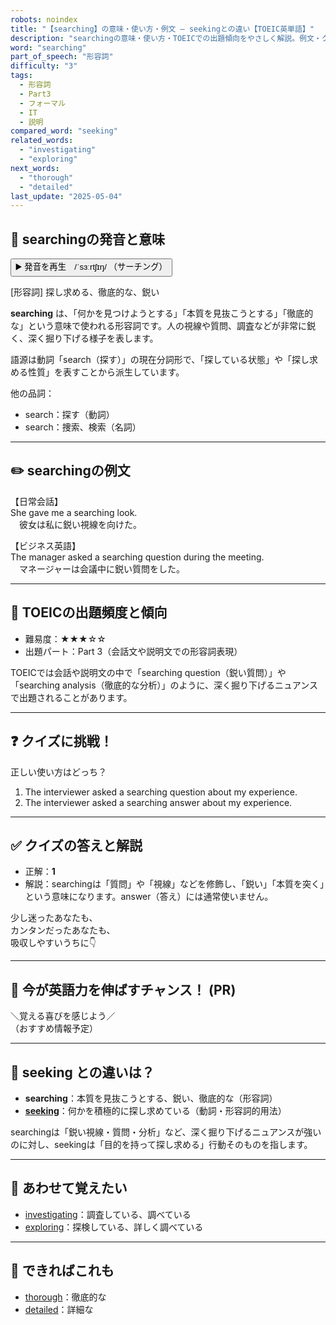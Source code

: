 ```yaml
---
robots: noindex
title: "【searching】の意味・使い方・例文 ― seekingとの違い【TOEIC英単語】"
description: "searchingの意味・使い方・TOEICでの出題傾向をやさしく解説。例文・クイズ付きでseekingとの違いもわかりやすく学べます。"
word: "searching"
part_of_speech: "形容詞"
difficulty: "3"
tags:
  - 形容詞
  - Part3
  - フォーマル
  - IT
  - 説明
compared_word: "seeking"
related_words:
  - "investigating"
  - "exploring"
next_words:
  - "thorough"
  - "detailed"
last_update: "2025-05-04"
---
```


## 🔰 searchingの発音と意味

<button class="play-audio" onclick="playTTS('searching')">
  <span class="play-audio-main">
    ▶️ 発音を再生　/ˈsɜːrtʃɪŋ/
  </span>
  <span class="play-audio-sub">
    （サーチング）
  </span>
</button>

[形容詞] 探し求める、徹底的な、鋭い

**searching** は、「何かを見つけようとする」「本質を見抜こうとする」「徹底的な」という意味で使われる形容詞です。人の視線や質問、調査などが非常に鋭く、深く掘り下げる様子を表します。

語源は動詞「search（探す）」の現在分詞形で、「探している状態」や「探し求める性質」を表すことから派生しています。

他の品詞：  
- search：探す（動詞）
- search：捜索、検索（名詞）

---

## ✏️ searchingの例文

【日常会話】  
She gave me a searching look.  
　彼女は私に鋭い視線を向けた。

【ビジネス英語】  
The manager asked a searching question during the meeting.  
　マネージャーは会議中に鋭い質問をした。

---

## 🎯 TOEICの出題頻度と傾向

- 難易度：★★★☆☆
- 出題パート：Part 3（会話文や説明文での形容詞表現）

TOEICでは会話や説明文の中で「searching question（鋭い質問）」や「searching analysis（徹底的な分析）」のように、深く掘り下げるニュアンスで出題されることがあります。

---

## ❓ クイズに挑戦！

正しい使い方はどっち？

1. The interviewer asked a searching question about my experience.  
2. The interviewer asked a searching answer about my experience.

---

## ✅ クイズの答えと解説

- 正解：**1**
- 解説：searchingは「質問」や「視線」などを修飾し、「鋭い」「本質を突く」という意味になります。answer（答え）には通常使いません。

少し迷ったあなたも、  
カンタンだったあなたも、  
吸収しやすいうちに👇️

---

## 🚀 今が英語力を伸ばすチャンス！ (PR)

<div class="info-center">
＼覚える喜びを感じよう／<br>  
（おすすめ情報予定）
</div>

---

## 🤔  seeking との違いは？

- **searching**：本質を見抜こうとする、鋭い、徹底的な（形容詞）
- **[seeking](/word/seeking/)**：何かを積極的に探し求めている（動詞・形容詞的用法）

searchingは「鋭い視線・質問・分析」など、深く掘り下げるニュアンスが強いのに対し、seekingは「目的を持って探し求める」行動そのものを指します。

---

## 🧩 あわせて覚えたい

- [investigating](/word/investigating/)：調査している、調べている
- [exploring](/word/exploring/)：探検している、詳しく調べている

---

## 📖 できればこれも

- [thorough](/word/thorough/)：徹底的な
- [detailed](/word/detailed/)：詳細な

<!-- cvid: aid41_bid42 -->
